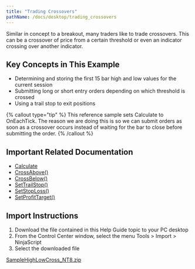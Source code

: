 ```yaml
---
title: "Trading Crossovers"
pathName: /docs/desktop/trading_crossovers
---
```


Similar in concept to a breakout, many traders like to trade crossovers. This can be a crossover of price from a certain threshold or even an indicator crossing over another indicator.

## Key Concepts in This Example

- Determining and storing the first 15 bar high and low values for the current session
- Submitting long or short entry orders depending on which threshold is crossed
- Using a trail stop to exit positions

{% callout type="tip" %}
This reference sample sets Calculate to OnEachTick. The reason we are doing this is so we can submit orders as soon as a crossover occurs instead of waiting for the bar to close before submitting the order.
{% /callout %}

## Important Related Documentation

- [Calculate](/docs/desktop/calculate)
- [CrossAbove()](/docs/desktop/crossabove)
- [CrossBelow()](/docs/desktop/crossbelow)
- [SetTrailStop()](/docs/desktop/settrailstop)
- [SetStopLoss()](/docs/desktop/setstoploss)
- [SetProfitTarget()](/docs/desktop/setprofittarget)

## Import Instructions

1. Download the file contained in this Help Guide topic to your PC desktop
2. From the Control Center window, select the menu Tools > Import > NinjaScript
3. Select the downloaded file

[SampleHighLowCross_NT8.zip](https://ninjatrader.com/support/helpGuides/nt8/samples/SampleHighLowCross_NT8.zip)

